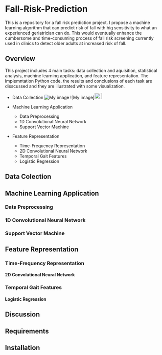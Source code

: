 # Fall-Risk-Prediction

This is a repository for a fall risk prediction project. I propose a machine learning algorithm that can predict risk of fall with hig sensitivity to what an experienced geriatrician can do. This would eventually enhance the cumbersome and time-consuming process of fall risk screening currently used in clinics to detect older adults at increased risk of fall.


## Overview
This project includes 4 main tasks: data collection and aquisition, statistical analysis, machine learning application, and feature representation. The implemntation Python code, the results and conclusions of each task are disscussed and they are illustrated with some visualization.

- Data Collection
![My image](https://github.com/venusrb/Fall-Risk-Prediction/blob/main/Figures/Neck%20Original%20Acceleration.png)
![My image]<img src="https://github.com/venusrb/Fall-Risk-Prediction/blob/main/Figures/Neck%20Original%20Acceleration.png" width="24" height="20">

- Machine Learning Application
  - Data Preprocessing
  - 1D Convolutional Neural Network
  - Support Vector Machine

- Feature Representation
  - Time-Frequency Representation
   - 2D Convolutional Neural Network
  - Temporal Gait Features
   - Logistic Regression

## Data Colection



## Machine Learning Application

### Data Preprocessing

### 1D Convolutional Neural Network

### Support Vector Machine



## Feature Representation

### Time-Frequency Representation
#### 2D Convolutional Neural Network

### Temporal Gait Features
#### Logistic Regression



## Discussion




## Requirements




## Installation


